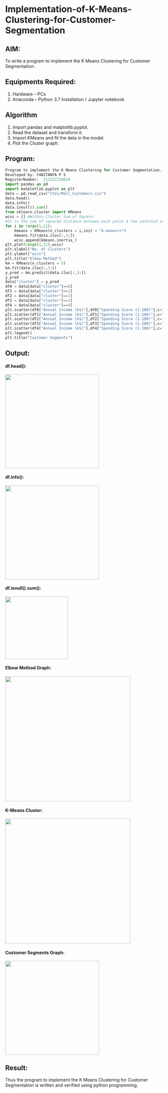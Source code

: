 # Implementation-of-K-Means-Clustering-for-Customer-Segmentation

## AIM:
To write a program to implement the K Means Clustering for Customer Segmentation.

## Equipments Required:
1. Hardware – PCs
2. Anaconda – Python 3.7 Installation / Jupyter notebook

## Algorithm
1. Import pandas and matplotlib.pyplot.
2. Read the dataset and transform it.
3. Import KMeans and fit the data in the model.
4. Plot the Cluster graph.

## Program:
``` python
Program to implement the K Means Clustering for Customer Segmentation.
Developed by: CHAITANYA P S
RegisterNumber:  212222230024
import pandas as pd                      
import matplotlib.pyplot as plt          
data = pd.read_csv("CSVs/Mall_Customers.csv")
data.head()
data.info() 
data.isnull().sum()
from sklearn.cluster import KMeans
wcss = [] #Within-Cluster Sum of Square.
#It is the sum of squared distance between each point & the centroid in a cluster. 
for i in range(1,11):
    kmeans = KMeans(n_clusters = i,init = "k-means++")
    kmeans.fit(data.iloc[:,3:])
    wcss.append(kmeans.inertia_) 
plt.plot(range(1,11),wcss)
plt.xlabel("No. of Clusters")
plt.ylabel("wcss")
plt.title("Elbow Method")
km = KMeans(n_clusters = 5)
km.fit(data.iloc[:,3:]) 
y_pred = km.predict(data.iloc[:,3:])
y_pred
data["cluster"] = y_pred
df0 = data[data["cluster"]==0]
df1 = data[data["cluster"]==1]
df2 = data[data["cluster"]==2]
df3 = data[data["cluster"]==3]
df4 = data[data["cluster"]==4]
plt.scatter(df0["Annual Income (k$)"],df0["Spending Score (1-100)"],c="red",label="cluster0")
plt.scatter(df1["Annual Income (k$)"],df1["Spending Score (1-100)"],c="black",label="clusterl")
plt.scatter(df2["Annual Income (k$)"],df2["Spending Score (1-100)"],c="blue",label="cluster2")
plt.scatter(df3["Annual Income (k$)"],df3["Spending Score (1-100)"],c="green",label="cluster3")
plt.scatter(df4["Annual Income (k$)"],df4["Spending Score (1-100)"],c="magenta",label="cluster4")
plt.legend()
plt.title("Customer Segments")
```
## Output:
#### df.head():
<img src = "https://github.com/Adhithyaram29D/Implementation-of-K-Means-Clustering-for-Customer-Segmentation/assets/119393540/f2909d05-c913-481a-a23d-558da6b79065" width="300">

#### df.info():
<img src = "https://github.com/Adhithyaram29D/Implementation-of-K-Means-Clustering-for-Customer-Segmentation/assets/119393540/8fe1d138-d646-4d66-be76-b8e8c11eeb6c" width="300">

#### df.isnull().sum():
<img src = "https://github.com/Adhithyaram29D/Implementation-of-K-Means-Clustering-for-Customer-Segmentation/assets/119393540/e164792e-7697-4ba6-8e92-da0816e7c552" width="200">

#### Elbow Method Graph:
<img src = "https://github.com/Adhithyaram29D/Implementation-of-K-Means-Clustering-for-Customer-Segmentation/assets/119393540/92bc7baa-51e4-48c3-b5f9-fbbdc7efd87a" width="400">

#### K-Means Cluster:
<img src = "https://github.com/Adhithyaram29D/Implementation-of-K-Means-Clustering-for-Customer-Segmentation/assets/119393540/be2281e8-31e1-4f7f-a6d4-553b99d65e9e" width="400">

#### Customer Segments Graph:
<img src = "https://github.com/Adhithyaram29D/Implementation-of-K-Means-Clustering-for-Customer-Segmentation/assets/119393540/2aa40179-e2c5-49e9-aa9f-ff9018dd5cff" width="300">

## Result:
Thus the program to implement the K Means Clustering for Customer Segmentation is written and verified using python programming.

